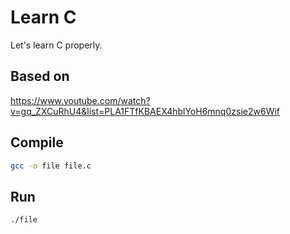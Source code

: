 # Learn C

Let's learn C properly.

## Based on

https://www.youtube.com/watch?v=gq_ZXCuRhU4&list=PLA1FTfKBAEX4hblYoH6mnq0zsie2w6Wif

## Compile

```sh
gcc -o file file.c
```

## Run

```sh
./file
```

